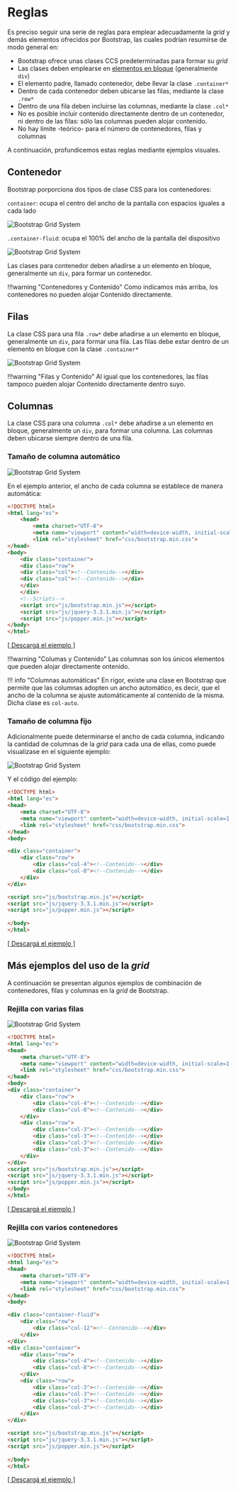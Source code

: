 # Reglas
Es preciso seguir una serie de reglas para emplear adecuadamente la _grid_ y demás elementos ofrecidos por Bootstrap, las cuales podrían resumirse de modo general en: 

* Bootstrap ofrece unas clases CCS predeterminadas para formar su _grid_
* Las clases deben emplearse en [elementos en bloque](https://developer.mozilla.org/es/docs/Web/HTML/Block-level_elements) (generalmente `div`)
* El elemento padre, llamado contenedor, debe llevar la clase `.container*`
* Dentro de cada contenedor deben ubicarse las filas, mediante la clase `.row*`
* Dentro de una fila deben incluirse las columnas, mediante la clase `.col*`
* No es posible incluir contenido directamente dentro de un contenedor, ni dentro de las filas: sólo las columnas pueden alojar contenido. 
* No hay límite -teórico- para el número de contenedores, filas y columnas

A continuación, profundicemos estas reglas mediante ejemplos visuales. 

## Contenedor
Bootstrap porporciona dos tipos de clase CSS para los contenedores: 

`container`: ocupa el centro del ancho de la pantalla con espacios iguales a cada lado

![Bootstrap Grid System](imgBootstrap/bGridContainer1.png)

`.container-fluid`: ocupa el 100% del ancho de la pantalla del dispositivo 

![Bootstrap Grid System](imgBootstrap/bGridContainer2.png)

Las clases para contenedor deben añadirse a un elemento en bloque, generalmente un  `div`, para formar un contenedor. 

!!!warning "Contenedores y Contenido"
		Como indicamos más arriba, los contenedores no pueden alojar Contenido directamente. 

## Filas
La clase CSS para una fila `.row*` debe añadirse a un elemento en bloque, generalmente un  `div`, para formar una fila. Las filas debe estar dentro de un elemento en bloque con la clase `.container*`

![Bootstrap Grid System](imgBootstrap/bGridRow.png)

!!!warning "Filas y Contenido"
		Al igual que los contenedores, las filas tampoco pueden alojar Contenido directamente dentro suyo. 

## Columnas
La clase CSS para una columna `.col*` debe añadirse a un elemento en bloque, generalmente un  `div`, para formar una columna. Las columnas deben ubicarse siempre dentro de una fila. 

### Tamaño de columna automático

![Bootstrap Grid System](imgBootstrap/bGridContainerRules.png)

En el ejemplo anterior, el ancho de cada columna se establece de manera automática: 

```html
<!DOCTYPE html>
<html lang="es">
	<head>
		<meta charset="UTF-8">
		<meta name="viewport" content="width=device-width, initial-scale=1.0">
		<link rel="stylesheet" href="css/bootstrap.min.css">
</head>
<body>
	<div class="container">
	<div class="row">
	<div class="col"><!--Contenido--></div>
	<div class="col"><!--Contenido--></div>
	</div>
	</div>
	<!--Scripts-->
	<script src="js/bootstrap.min.js"></script>
	<script src="js/jquery-3.3.1.min.js"></script>
	<script src="js/popper.min.js"></script>
</body>
</html>
```

[[ Descargá el ejemplo ]](descargas/bootstrap_grid_1.zip)


!!!warning "Columas y Contenido"
		Las columnas son los únicos elementos que pueden alojar directamente ontenido. 

!!! info "Columnas automáticas"
		En rigor, existe una clase en Bootstrap que permite que las columnas adopten un ancho automático, es decir, que el ancho de la columna se ajuste automáticamente al contenido de la misma. Dicha clase es `col-auto`.

### Tamaño de columna fijo

Adicionalmente puede determinarse el ancho de cada columna, indicando la cantidad de columnas de la _grid_ para cada una de ellas, como puede visualizase en el siguiente ejemplo: 

![Bootstrap Grid System](imgBootstrap/bGridColumns.png)

Y el código del ejemplo: 

```html
<!DOCTYPE html>
<html lang="es">
<head>
	<meta charset="UTF-8">
	<meta name="viewport" content="width=device-width, initial-scale=1.0">
	<link rel="stylesheet" href="css/bootstrap.min.css">
</head>
<body>

<div class="container">
	<div class="row">
		<div class="col-4"><!--Contenido--></div>
		<div class="col-8"><!--Contenido--></div>
	</div>
</div>

<script src="js/bootstrap.min.js"></script>
<script src="js/jquery-3.3.1.min.js"></script>
<script src="js/popper.min.js"></script>
	
</body>
</html>
```

[[ Descargá el ejemplo ]](descargas/bootstrap_grid_2.zip)

## Más ejemplos del uso de la _grid_
A continuación se presentan algunos ejemplos de combinación de contenedores, filas y columnas en la _grid_ de Bootstrap.

### Rejilla con varias filas
![Bootstrap Grid System](imgBootstrap/bGridMultipleRows.png)

```html
<!DOCTYPE html>
<html lang="es">
<head>
	<meta charset="UTF-8">
	<meta name="viewport" content="width=device-width, initial-scale=1.0">
	<link rel="stylesheet" href="css/bootstrap.min.css">
</head>
<body>
<div class="container">
	<div class="row">
		<div class="col-4"><!--Contenido--></div>
		<div class="col-8"><!--Contenido--></div>
	</div>
	<div class="row">
		<div class="col-3"><!--Contenido--></div>
		<div class="col-3"><!--Contenido--></div>
		<div class="col-3"><!--Contenido--></div>
		<div class="col-3"><!--Contenido--></div>
	</div>
</div>
<script src="js/bootstrap.min.js"></script>
<script src="js/jquery-3.3.1.min.js"></script>
<script src="js/popper.min.js"></script>
</body>
</html>
```

[[ Descargá el ejemplo ]](descargas/bootstrap_grid_3.zip)

### Rejilla con varios contenedores
![Bootstrap Grid System](imgBootstrap/bGridMultipleContainer.png)

```html
<!DOCTYPE html>
<html lang="es">
<head>
	<meta charset="UTF-8">
	<meta name="viewport" content="width=device-width, initial-scale=1.0">
	<link rel="stylesheet" href="css/bootstrap.min.css">
</head>
<body>

<div class="container-fluid">
	<div class="row">
		<div class="col-12"><!--Contenido--></div>
	</div>
</div>
<div class="container">
	<div class="row">
		<div class="col-4"><!--Contenido--></div>
		<div class="col-8"><!--Contenido--></div>
	</div>
	<div class="row">
		<div class="col-3"><!--Contenido--></div>
		<div class="col-3"><!--Contenido--></div>
		<div class="col-3"><!--Contenido--></div>
		<div class="col-3"><!--Contenido--></div>
	</div>
</div>

<script src="js/bootstrap.min.js"></script>
<script src="js/jquery-3.3.1.min.js"></script>
<script src="js/popper.min.js"></script>
	
</body>
</html>
```

[[ Descargá el ejemplo ]](descargas/bootstrap_grid_4.zip)
